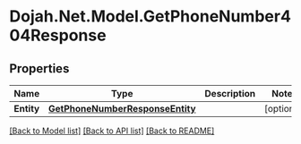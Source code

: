 # Dojah.Net.Model.GetPhoneNumber404Response

## Properties

Name | Type | Description | Notes
------------ | ------------- | ------------- | -------------
**Entity** | [**GetPhoneNumberResponseEntity**](GetPhoneNumberResponseEntity.md) |  | [optional] 

[[Back to Model list]](../README.md#documentation-for-models) [[Back to API list]](../README.md#documentation-for-api-endpoints) [[Back to README]](../README.md)

